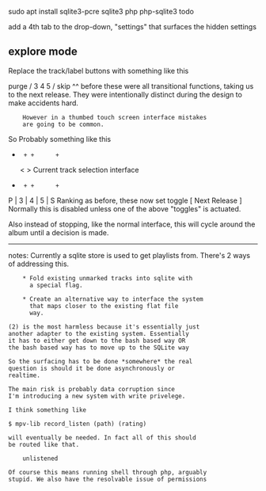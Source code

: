sudo apt install sqlite3-pcre sqlite3 php php-sqlite3
todo

  add a 4th tab to the drop-down, "settings" that surfaces the hidden settings

## explore mode
  Replace the track/label buttons with something like this

  purge / 3 4 5 / skip 
        ^^ before these were all transitional functions,
        taking us to the next release. They were intentionally
        distinct during the design to make accidents hard.

        However in a thumbed touch screen interface mistakes
        are going to be common.

 So Probably something like this

 +      + +      +
     <        >      Current track selection interface
 +      + +      +
 P | 3 | 4 | 5 | S   Ranking as before, these now set toggle
 [  Next Release ]   
  Normally this is disabled unless one of the above "toggles"
  is actuated.
 
 Also instead of stopping, like the normal interface, this will
 cycle around the album until a decision is made.

---
notes:
    Currently a sqlite store is used to get playlists from.
    There's 2 ways of addressing this. 

        * Fold existing unmarked tracks into sqlite with 
          a special flag.

        * Create an alternative way to interface the system
          that maps closer to the existing flat file
          way.
          
    (2) is the most harmless because it's essentially just
    another adapter to the existing system. Essentially
    it has to either get down to the bash based way OR
    the bash based way has to move up to the SQLite way

    So the surfacing has to be done *somewhere* the real
    question is should it be done asynchronously or
    realtime.

    The main risk is probably data corruption since
    I'm introducing a new system with write privelege.

    I think something like

    $ mpv-lib record_listen (path) (rating)

    will eventually be needed. In fact all of this should
    be routed like that.

        unlistened

    Of course this means running shell through php, arguably
    stupid. We also have the resolvable issue of permissions

